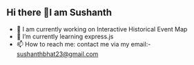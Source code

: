 ## Hi there 👋I am Sushanth

<!--
**Sushanthbhat23/Sushanthbhat23** is a ✨ _special_ ✨ repository because its `README.md` (this file) appears on your GitHub profile.

Here are some ideas to get you started: -->

- 🔭 I am currently working on Interactive Historical Event Map 
- 🌱 I’m currently learning express.js
- 📫 How to reach me: contact me via my email:- sushanthbhat23@gmail.com


